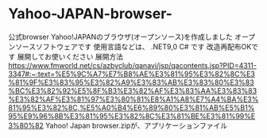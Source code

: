 # Yahoo-JAPAN-browser-
公式browser
Yahoo!JAPANのブラウザ(オープンソース)を作成しました
オープンソースソフトウェアです
使用言語などは、
.NET9,0
C#
です
改造再配布OKです
展開してお使いください
展開方法
https://www.fmworld.net/cs/azbyclub/qanavi/jsp/qacontents.jsp?PID=4311-3347#:~:text=%E5%9C%A7%E7%B8%AE%E3%81%95%E3%82%8C%E3%81%9F%E3%83%95%E3%82%A9%E3%83%AB%E3%83%80%E3%83%BC%E3%82%92%E5%8F%B3%E3%82%AF%E3%83%AA%E3%83%83%E3%82%AF%E3%81%97%E3%80%81%E8%A1%A8%E7%A4%BA%E3%81%95%E3%82%8C,%E5%A0%B4%E6%89%80%E3%81%AB%E5%B1%95%E9%96%8B%E3%81%95%E3%82%8C%E3%81%BE%E3%81%99%E3%80%82
Yahoo! Japan browser.zipが、アプリケーションファイル
